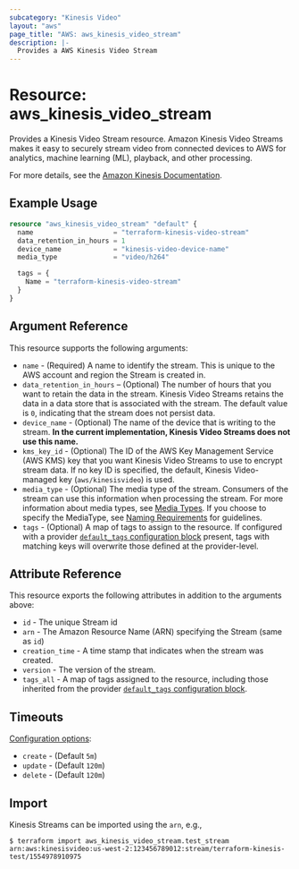 ```yaml
---
subcategory: "Kinesis Video"
layout: "aws"
page_title: "AWS: aws_kinesis_video_stream"
description: |-
  Provides a AWS Kinesis Video Stream
---
```


# Resource: aws_kinesis_video_stream

Provides a Kinesis Video Stream resource. Amazon Kinesis Video Streams makes it easy to securely stream video from connected devices to AWS for analytics, machine learning (ML), playback, and other processing.

For more details, see the [Amazon Kinesis Documentation][1].

## Example Usage

```terraform
resource "aws_kinesis_video_stream" "default" {
  name                    = "terraform-kinesis-video-stream"
  data_retention_in_hours = 1
  device_name             = "kinesis-video-device-name"
  media_type              = "video/h264"

  tags = {
    Name = "terraform-kinesis-video-stream"
  }
}
```

## Argument Reference

This resource supports the following arguments:

* `name` - (Required) A name to identify the stream. This is unique to the
AWS account and region the Stream is created in.
* `data_retention_in_hours` – (Optional) The number of hours that you want to retain the data in the stream. Kinesis Video Streams retains the data in a data store that is associated with the stream. The default value is `0`, indicating that the stream does not persist data.
* `device_name` - (Optional) The name of the device that is writing to the stream. **In the current implementation, Kinesis Video Streams does not use this name.**
* `kms_key_id` - (Optional) The ID of the AWS Key Management Service (AWS KMS) key that you want Kinesis Video Streams to use to encrypt stream data. If no key ID is specified, the default, Kinesis Video-managed key (`aws/kinesisvideo`) is used.
* `media_type` - (Optional) The media type of the stream. Consumers of the stream can use this information when processing the stream. For more information about media types, see [Media Types][2]. If you choose to specify the MediaType, see [Naming Requirements][3] for guidelines.
* `tags` - (Optional) A map of tags to assign to the resource. If configured with a provider [`default_tags` configuration block](https://registry.terraform.io/providers/hashicorp/aws/latest/docs#default_tags-configuration-block) present, tags with matching keys will overwrite those defined at the provider-level.

## Attribute Reference

This resource exports the following attributes in addition to the arguments above:

* `id` - The unique Stream id
* `arn` - The Amazon Resource Name (ARN) specifying the Stream (same as `id`)
* `creation_time` - A time stamp that indicates when the stream was created.
* `version` - The version of the stream.
* `tags_all` - A map of tags assigned to the resource, including those inherited from the provider [`default_tags` configuration block](https://registry.terraform.io/providers/hashicorp/aws/latest/docs#default_tags-configuration-block).

## Timeouts

[Configuration options](https://developer.hashicorp.com/terraform/language/resources/syntax#operation-timeouts):

- `create` - (Default `5m`)
- `update` - (Default `120m`)
- `delete` - (Default `120m`)

## Import

Kinesis Streams can be imported using the `arn`, e.g.,

```
$ terraform import aws_kinesis_video_stream.test_stream arn:aws:kinesisvideo:us-west-2:123456789012:stream/terraform-kinesis-test/1554978910975
```

[1]: https://aws.amazon.com/documentation/kinesis/
[2]: http://www.iana.org/assignments/media-types/media-types.xhtml
[3]: https://tools.ietf.org/html/rfc6838#section-4.2
